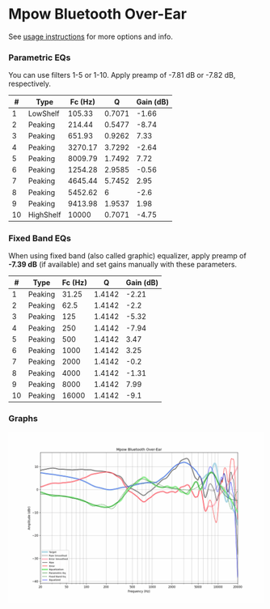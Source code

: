 # Mpow Bluetooth Over-Ear
See [usage instructions](https://github.com/jaakkopasanen/AutoEq#usage) for more options and info.

### Parametric EQs
You can use filters 1-5 or 1-10. Apply preamp of -7.81 dB or -7.82 dB, respectively.

|   # | Type      |   Fc (Hz) |      Q |   Gain (dB) |
|-----|-----------|-----------|--------|-------------|
|   1 | LowShelf  |    105.33 | 0.7071 |       -1.66 |
|   2 | Peaking   |    214.44 | 0.5477 |       -8.74 |
|   3 | Peaking   |    651.93 | 0.9262 |        7.33 |
|   4 | Peaking   |   3270.17 | 3.7292 |       -2.64 |
|   5 | Peaking   |   8009.79 | 1.7492 |        7.72 |
|   6 | Peaking   |   1254.28 | 2.9585 |       -0.56 |
|   7 | Peaking   |   4645.44 | 5.7452 |        2.95 |
|   8 | Peaking   |   5452.62 | 6      |       -2.6  |
|   9 | Peaking   |   9413.98 | 1.9537 |        1.98 |
|  10 | HighShelf |  10000    | 0.7071 |       -4.75 |

### Fixed Band EQs
When using fixed band (also called graphic) equalizer, apply preamp of **-7.39 dB** (if available) and set gains manually with these parameters.

|   # | Type    |   Fc (Hz) |      Q |   Gain (dB) |
|-----|---------|-----------|--------|-------------|
|   1 | Peaking |     31.25 | 1.4142 |       -2.21 |
|   2 | Peaking |     62.5  | 1.4142 |       -2.2  |
|   3 | Peaking |    125    | 1.4142 |       -5.32 |
|   4 | Peaking |    250    | 1.4142 |       -7.94 |
|   5 | Peaking |    500    | 1.4142 |        3.47 |
|   6 | Peaking |   1000    | 1.4142 |        3.25 |
|   7 | Peaking |   2000    | 1.4142 |       -0.2  |
|   8 | Peaking |   4000    | 1.4142 |       -1.31 |
|   9 | Peaking |   8000    | 1.4142 |        7.99 |
|  10 | Peaking |  16000    | 1.4142 |       -9.1  |

### Graphs
![](./Mpow%20Bluetooth%20Over-Ear.png)
